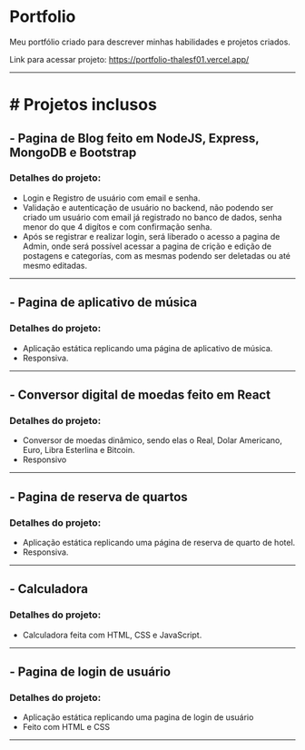 # Portfolio
Meu portfólio criado para descrever minhas habilidades e projetos criados.

Link para acessar projeto: https://portfolio-thalesf01.vercel.app/
<hr>

<h1># Projetos inclusos</h1>

<h2>- <strong>Pagina de Blog feito em NodeJS, Express, MongoDB e Bootstrap</strong></h2>

<h3>Detalhes do projeto:</h3>

- Login e Registro de usuário com email e senha.
- Validação e autenticação de usuário no backend, não podendo ser criado um usuário com email já registrado no banco de dados, senha menor do que 4 digítos e com confirmação senha.
- Após se registrar e realizar login, será liberado o acesso a pagina de Admin, onde será possível acessar a pagina de crição e edição de postagens e categorías, com as mesmas podendo
ser deletadas ou até mesmo editadas.

<hr>

<h2>- Pagina de aplicativo de música</h2>

<h3>Detalhes do projeto:</h3>

- Aplicação estática replicando uma página de aplicativo de música.
- Responsiva.

<hr>

<h2>- Conversor digital de moedas feito em React</h2>

<h3>Detalhes do projeto:</h3>

- Conversor de moedas dinâmico, sendo elas o Real, Dolar Americano, Euro, Libra Esterlina e Bitcoin.
- Responsivo 

<hr>

<h2>- Pagina de reserva de quartos</h2>

<h3>Detalhes do projeto:</h3>

- Aplicação estática replicando uma página de reserva de quarto de hotel.
- Responsiva.

<hr>

<h2>- Calculadora</h2>

<h3>Detalhes do projeto:</h3>

- Calculadora feita com HTML, CSS e JavaScript.

<hr>

<h2>- Pagina de login de usuário</h2>

<h3>Detalhes do projeto:</h3>

- Aplicação estática replicando uma pagina de login de usuário
- Feito com HTML e CSS

<hr>
